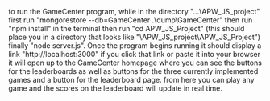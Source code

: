 to run the GameCenter program, while in the directory "...\APW_JS_project" first run "mongorestore --db=GameCenter .\dump\GameCenter" then run "npm install" in the terminal then run "cd APW_JS_Project" (this should place you in a directory that looks like "\APW_JS_project\APW_JS_Project")
finally "node server.js". Once the program begins running it should display a link "http://localhost:3000" if you click that link or paste it into your browser it will open up
to the GameCenter homepage where you can see the buttons for the leaderboards as well as buttons for the three currently implemented games and a button for the leaderboard page. 
from here you can play any game and the scores on the leaderboard will update in real time.
